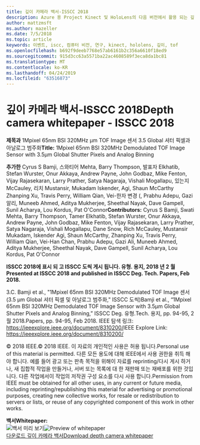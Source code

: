 ```yaml
---
title: 깊이 카메라 백서-ISSCC 2018
description: Azure 용 Project Kinect 및 HoloLens의 다음 버전에서 활용 되는 깊이 카메라에 대해 설명 하는 기술 백서입니다.
author: mattzmsft
ms.author: mazeller
ms.date: 7/5/2018
ms.topic: article
keywords: 이벤트, iscc, 컴퓨터 비전, 연구, kinect, hololens, 깊이, tof
ms.openlocfilehash: b692f9deeb7768e57ab6161b2c356a6610f18ed9
ms.sourcegitcommit: 915d3cc63a5571ba22ac4608589f3eca8da1bc81
ms.translationtype: MT
ms.contentlocale: ko-KR
ms.lasthandoff: 04/24/2019
ms.locfileid: "63516873"
---
```

# <a name="depth-camera-whitepaper---isscc-2018"></a><span data-ttu-id="f1fe9-104">깊이 카메라 백서-ISSCC 2018</span><span class="sxs-lookup"><span data-stu-id="f1fe9-104">Depth camera whitepaper - ISSCC 2018</span></span>

<span data-ttu-id="f1fe9-105">**제목과** 1Mpixel 65nm BSI 320MHz μm TOF Image 센서 3.5 Global 셔터 픽셀과 아날로그 범주화</span><span class="sxs-lookup"><span data-stu-id="f1fe9-105">**Title:** 1Mpixel 65nm BSI 320MHz Demodulated TOF Image Sensor with 3.5μm Global Shutter Pixels and Analog Binning</span></span>

<span data-ttu-id="f1fe9-106">**추가한** Cyrus S Bamji, 스와티어 Mehta, Barry Thompson, 발표자 Elkhatib, Stefan Wurster, Onur Akkaya, Andrew Payne, John Godbaz, Mike Fenton, Vijay Rajasekaran, Larry Prather, Satya Nagaraja, Vishali Mogallapu, 있는지 McCauley, 리치 Mustansir, Mukadam Iskender, Agi, Shaun McCarthy Zhanping Xu, Travis Perry, William Qian, Vei-한자 변경 (, Prabhu Adepu, Gazi 알리, Muneeb Ahmed, Aditya Mukherjee, Sheethal Nayak, Dave Gampell, Sunil Acharya, Lou Kordus, Pat O'Connor</span><span class="sxs-lookup"><span data-stu-id="f1fe9-106">**Contributors:** Cyrus S Bamji, Swati Mehta, Barry Thompson, Tamer Elkhatib, Stefan Wurster, Onur Akkaya, Andrew Payne, John Godbaz, Mike Fenton, Vijay Rajasekaran, Larry Prather, Satya Nagaraja, Vishali Mogallapu, Dane Snow, Rich McCauley, Mustansir Mukadam, Iskender Agi, Shaun McCarthy, Zhanping Xu, Travis Perry, William Qian, Vei-Han Chan, Prabhu Adepu, Gazi Ali, Muneeb Ahmed, Aditya Mukherjee, Sheethal Nayak, Dave Gampell, Sunil Acharya, Lou Kordus, Pat O'Connor</span></span>

<span data-ttu-id="f1fe9-107">**ISSCC 2018에 표시 되 고 ISSCC 도씩 게시 됩니다. 유형. 용지, 2018 년 2 월**</span><span class="sxs-lookup"><span data-stu-id="f1fe9-107">**Presented at ISSCC 2018 and published in ISSCC Deg. Tech. Papers, Feb 2018.**</span></span>

<span data-ttu-id="f1fe9-108">3\.</span><span class="sxs-lookup"><span data-stu-id="f1fe9-108">C.</span></span> <span data-ttu-id="f1fe9-109">Bamji et al., "1Mpixel 65nm BSI 320MHz Demodulated TOF Image 센서 (3.5 μm Global 셔터 픽셀 및 아날로그 범주화," ISSCC 도씩)</span><span class="sxs-lookup"><span data-stu-id="f1fe9-109">Bamji et al., “1Mpixel 65nm BSI 320MHz Demodulated TOF Image Sensor with 3.5μm Global Shutter Pixels and Analog Binning,” ISSCC Deg.</span></span> <span data-ttu-id="f1fe9-110">유형.</span><span class="sxs-lookup"><span data-stu-id="f1fe9-110">Tech.</span></span> <span data-ttu-id="f1fe9-111">용지, pp. 94-95, 2 월 2018.</span><span class="sxs-lookup"><span data-stu-id="f1fe9-111">Papers, pp. 94-95, Feb 2018.</span></span> <span data-ttu-id="f1fe9-112">IEEE 탐색 링크: https://ieeexplore.ieee.org/document/8310200/</span><span class="sxs-lookup"><span data-stu-id="f1fe9-112">IEEE Explore Link: https://ieeexplore.ieee.org/document/8310200/</span></span>

<span data-ttu-id="f1fe9-113">© 2018 IEEE.</span><span class="sxs-lookup"><span data-stu-id="f1fe9-113">© 2018 IEEE.</span></span> <span data-ttu-id="f1fe9-114">이 자료의 개인적인 사용은 허용 됩니다.</span><span class="sxs-lookup"><span data-stu-id="f1fe9-114">Personal use of this material is permitted.</span></span> <span data-ttu-id="f1fe9-115">다른 모든 용도에 대해 IEEE에서 사용 권한을 취득 해야 합니다. 예를 들어 광고 또는 판촉 목적을 위해이 자료를 reprinting/다시 게시 하거나, 새 집합적 작업을 만들거나, 서버 또는 목록에 대 한 재판매 또는 재배포를 위한 것입니다. 다른 작업에서이 작업의 저작권 구성 요소를 다시 사용 합니다.</span><span class="sxs-lookup"><span data-stu-id="f1fe9-115">Permission from IEEE must be obtained for all other uses, in any current or future media, including reprinting/republishing this material for advertising or promotional purposes, creating new collective works, for resale or redistribution to servers or lists, or reuse of any copyrighted component of this work in other works.</span></span>

<span data-ttu-id="f1fe9-116">**백서**</span><span class="sxs-lookup"><span data-stu-id="f1fe9-116">**Whitepaper:**</span></span><br>
<span data-ttu-id="f1fe9-117">![백서 미리 보기](images/depth-camera-isscc.PNG)</span><span class="sxs-lookup"><span data-stu-id="f1fe9-117">![Preview of whitepaper](images/depth-camera-isscc.PNG)</span></span><br>
[<span data-ttu-id="f1fe9-118">다운로드 깊이 카메라 백서</span><span class="sxs-lookup"><span data-stu-id="f1fe9-118">Download depth camera whitepaper</span></span>](images/Depth-Camera-ISSCC-2018.pdf)
